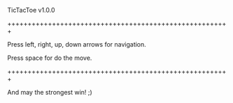 TicTacToe v1.0.0

+++++++++++++++++++++++++++++++++++++++++++++++++++++++

Press left, right, up, down arrows for navigation.

Press space for do the move.

+++++++++++++++++++++++++++++++++++++++++++++++++++++++

And may the strongest win! ;)